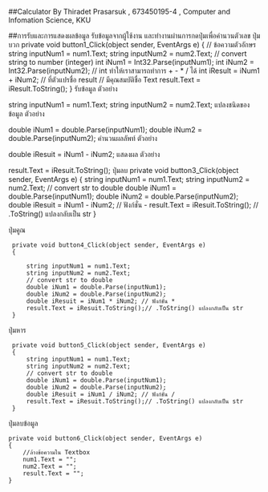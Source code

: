 ##Calculator
By Thiradet Prasarsuk , 673450195-4 , Computer and Infomation Science, KKU

##การรับและการแสดงผลข้อมูล
รับข้อมูลจากผู้ใช้งาน และทำงานผ่านการกดปุ่มเพื่อคำนวนตัวเลข
ปุ่มบวก
private void button1_Click(object sender, EventArgs e)
{
    // ข้อความตัวอักษร
    string inputNum1 = num1.Text;
    string inputNum2 = num2.Text;
    // convert string to number (integer)
    int iNum1 = Int32.Parse(inputNum1);
    int iNum2 = Int32.Parse(inputNum2);
    // int ทำให้เราสามารถทำการ + - * / ได้
    int iResult = iNum1 + iNum2;
    // ที่ตัวแปรชื่อ result
    // มีคุณสมบัติชื่อ Text
    result.Text = iResult.ToString();
}
รับข้อมูล
ตัวอย่าง

 string inputNum1 = num1.Text;
 string inputNum2 = num2.Text;
แปลงชนิดของข้อมูล
ตัวอย่าง

double iNum1 = double.Parse(inputNum1);
double iNum2 = double.Parse(inputNum2);
คำนวนผลลัพท์
ตัวอย่าง

double iResuit = iNum1 - iNum2;
แสดงผล
ตัวอย่าง

result.Text = iResuit.ToString();
ปุ่มลบ
private void button3_Click(object sender, EventArgs e)
{
    string inputNum1 = num1.Text;
    string inputNum2 = num2.Text;
    // convert str to double
    double iNum1 = double.Parse(inputNum1);
    double iNum2 = double.Parse(inputNum2);
    double iResuit = iNum1 - iNum2; // ฟังก์ชั่น -
    result.Text = iResuit.ToString(); // .ToString() แปลงกลับเป็น str
}


ปุ่มคูณ
```
 private void button4_Click(object sender, EventArgs e)
 {

     string inputNum1 = num1.Text;
     string inputNum2 = num2.Text;
     // convert str to double
     double iNum1 = double.Parse(inputNum1);
     double iNum2 = double.Parse(inputNum2);
     double iResuit = iNum1 * iNum2; // ฟังก์ชั่น *
     result.Text = iResuit.ToString();// .ToString() แปลงกลับเป็น str
 }

```

ปุ่มหาร
```
 private void button5_Click(object sender, EventArgs e)
 {
     string inputNum1 = num1.Text;
     string inputNum2 = num2.Text;
     // convert str to double
     double iNum1 = double.Parse(inputNum1);
     double iNum2 = double.Parse(inputNum2);
     double iResuit = iNum1 / iNum2; // ฟังก์ชั่น /
     result.Text = iResuit.ToString();// .ToString() แปลงกลับเป็น str
 }
```




ปุ่มลบข้อมูล
```
private void button6_Click(object sender, EventArgs e)
{
    //ล้างข้อความใน Textbox
    num1.Text = "";
    num2.Text = "";
    result.Text = "";
}
```
